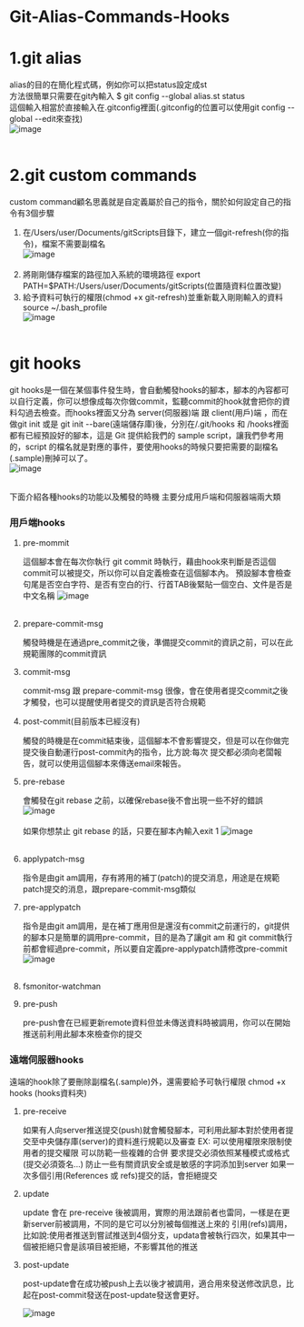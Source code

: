 # Git-Alias-Commands-Hooks
# 1.git alias
  alias的目的在簡化程式碼，例如你可以把status設定成st<br>
  方法很簡單只需要在git內輸入 $ git config --global alias.st status<br>
  這個輸入相當於直接輸入在.gitconfig裡面(.gitconfig的位置可以使用git config --global --edit來查找)<br>
  ![image](https://github.com/leoa12412a/Make-youself-Git-work-flow/blob/master/gitconfig.PNG)</br></br>
# 2.git custom commands
   custom command顧名思義就是自定義屬於自己的指令，關於如何設定自己的指令有3個步驟
   1. 在/Users/user/Documents/gitScripts目錄下，建立一個git-refresh(你的指令)，檔案不需要副檔名</br>
      ![image](https://github.com/leoa12412a/Make-youself-Git-work-flow/blob/master/git_refresh.PNG)</br></br>
   2. 將剛剛儲存檔案的路徑加入系統的環境路徑
        export PATH=$PATH:/Users/user/Documents/gitScripts(位置隨資料位置改變)
        </br>
   3. 給予資料可執行的權限(chmod +x git-refresh)並重新載入剛剛輸入的資料
        source ~/.bash_profile
        </br>
        ![image](https://github.com/leoa12412a/Make-youself-Git-work-flow/blob/master/my_new_command.PNG)</br></br>
# git hooks
  git hooks是一個在某個事件發生時，會自動觸發hooks的腳本，腳本的內容都可以自行定義，你可以想像成每次你做commit，監聽commit的hook就會把你的資料勾過去檢查。而hooks裡面又分為 server(伺服器)端 跟 client(用戶)端 ，而在做git init 或是 git init --bare(遠端儲存庫)後，分別在/.git/hooks 和 /hooks裡面都有已經預設好的腳本，這是 Git 提供給我們的 sample script，讓我們參考用的，script 的檔名就是對應的事件，要使用hooks的時候只要把需要的副檔名(.sample)刪掉可以了。<br>
  ![image](https://github.com/leoa12412a/Make-youself-Git-work-flow/blob/master/hookfile.PNG)</br></br>
  
  
  
  下面介紹各種hooks的功能以及觸發的時機
  主要分成用戶端和伺服器端兩大類


   <h3>用戶端hooks</h3>
   
   1. pre-mommit
   
        這個腳本會在每次你執行 git commit 時執行，藉由hook來判斷是否這個commit可以被提交，所以你可以自定義檢查在這個腳本內。
        預設腳本會檢查 句尾是否空白字符、是否有空白的行、行首TAB後緊貼一個空白、文件是否是中文名稱
        ![image](https://github.com/leoa12412a/Make-youself-Git-work-flow/blob/master/pre-commit.PNG)</br></br>
      
   2. prepare-commit-msg
   
        觸發時機是在通過pre_commit之後，準備提交commit的資訊之前，可以在此規範團隊的commit資訊
     
   3. commit-msg
   
        commit-msg 跟 prepare-commit-msg 很像，會在使用者提交commit之後才觸發，也可以提醒使用者提交的資訊是否符合規範
   
   4. post-commit(目前版本已經沒有)
   
        觸發的時機是在commit結束後，這個腳本不會影響提交，但是可以在你做完提交後自動運行post-commit內的指令，比方說:每次
        提交都必須向老闆報告，就可以使用這個腳本來傳送email來報告。
    
   5. pre-rebase 
   
        會觸發在git rebase 之前，以確保rebase後不會出現一些不好的錯誤
         ![image](https://github.com/leoa12412a/Make-youself-Git-work-flow/blob/master/pre_rebase.PNG)</br></br>
        如果你想禁止 git rebase 的話，只要在腳本內輸入exit 1
        ![image](https://github.com/leoa12412a/Make-youself-Git-work-flow/blob/master/no_rebase.PNG)</br></br>
        
   6.  applypatch-msg
   
       指令是由git am調用，存有將用的補丁(patch)的提交消息，用途是在規範patch提交的消息，跟prepare-commit-msg類似
       
   7.  pre-applypatch
       
       指令是由git am調用，是在補丁應用但是還沒有commit之前運行的，git提供的腳本只是簡單的調用pre-commit，目的是為了讓git am 和
       git commit執行前都會經過pre-commit，所以要自定義pre-applypatch請修改pre-commit
       ![image](https://github.com/leoa12412a/Make-youself-Git-work-flow/blob/master/pre-applypatch.PNG)</br></br>
       
   8.  fsmonitor-watchman
   
   9.  pre-push
   
       pre-push會在已經更新remote資料但並未傳送資料時被調用，你可以在開始推送前利用此腳本來檢查你的提交
   
   <h3>遠端伺服器hooks</h3>
   
   遠端的hook除了要刪除副檔名(.sample)外，還需要給予可執行權限 chmod +x hooks  (hooks資料夾)
   
   1.  pre-receive
       
       如果有人向server推送提交(push)就會觸發腳本，可利用此腳本對於使用者提交至中央儲存庫(server)的資料進行規範以及審查
       EX:
       可以使用權限來限制使用者的提交權限
       可以防範一些複雜的合併
       要求提交必須依照某種模式或格式(提交必須簽名...)
       防止一些有關資訊安全或是敏感的字詞添加到server
       如果一次多個引用(References 或 refs)提交的話，會拒絕提交    
       
   2.  update
       
       update 會在 pre-receive 後被調用，實際的用法跟前者也雷同，一樣是在更新server前被調用，不同的是它可以分別被每個推送上來的
       引用(refs)調用，比如說:使用者推送到嘗試推送到4個分支，updata會被執行四次，如果其中一個被拒絕只會是該項目被拒絕，不影響其他的推送
            
   3.  post-update
   
       post-update會在成功被push上去以後才被調用，適合用來發送修改訊息，比起在post-commit發送在post-update發送會更好。
       
       ![image](https://github.com/leoa12412a/Make-youself-Git-work-flow/blob/master/3hook.PNG)</br></br>
       
